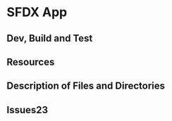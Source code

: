 # SFDX App

## Dev, Build and Test

## Resources

## Description of Files and Directories

## Issues23
